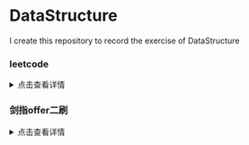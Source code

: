# DataStructure
I create this repository to record the exercise of DataStructure
### leetcode
<details>
<summary>点击查看详情</summary>
  
|编号 |类名|思路|分类|时间|备注|
|-----|----|----|---|----|---|
|2|leetcode\.arrayMath\.S220_duplicate3|**题名**：<br>**描述**：<br>**思路**：||||
|1|leetcode\.dfs\.Solution51|n皇后问题<br>使用一个数组array记录每一行的皇后所在的列号<br>判断是否在斜线上，考虑斜率，判断绝对值|回溯|20190911||
|2|leetcode\.arrayMath\.S220_duplicate3|题名：数组中重复的数<br>描述：判断一个数组中是否存在下标i和j相差小于等t而且值nums[i]和nums[j]相差小于等于k的这两个数<br>思路：使用TreeSet数据结构获取最接近的两个数|数组|20191028||
|3|leetcode\.arrayMath\.S15_threeNumSum|题名：三数之和<br>描述：数组中找出所有三个和为给定target的数<br>思路：使用一个指针去遍历数组，再使用两个指针去移动，找到和为target的数，注意去重|数组|20191030|复习|
|4|leetcode\.arrayMath\.S18_fourNumSum|**题名**：四数之和<br>**描述**：同上<br>**思路**：在三数之和的外面再加上一层循环，去重|数组|20191030||
|5|leetcode\.linkedList\.S19_deleteKthNode|**题名**：删除链表倒数第k个节点<br>**描述**：<br>**思路**：双指针|链表|20191030||
|6|leetcode\.stack\.S20_validBrackets|**题名**：有效的括号<br>**描述**：<br>**思路**：使用栈|栈|20191030||
|7|leetcode\.dfs\.S22_generateBrackets|**题名**：生成有效的括号<br>**描述**：<br>**思路**：使用深度优先遍历，但是在判断是否要加右括号时，条件为此时右括号的数量小于左括号的数量|dfs|20191030||
|8|leetcode\.linkedlist\.S23_mergeKLinkedList|**题名**：合并K个有序链表<br>**描述**：<br>**思路**：使用原地归并，不申请额外空间，使用interval变量来控制需要归并的两个链表|归并 链表|20191031| *** |
|9|leetcode\.matrix\.S48_rotate|**题名**：原地旋转矩阵<br>**描述**：不使用额外空间复杂度，旋转矩阵<br>**思路**：找规律旋转|矩阵|20191031| ** |
|10|leetcode\.linkedlist\.S24_swapPairs|**题名**：两两交换链表中的节点<br>**描述**：<br>**思路**：使用一个指针遍历，两个指针存放需要交换的节点，就地交换|链表|20191031|* |
|11|leetcode\.linkedlist\.S25_reverseKGroup|**题名**：K个一组反转链表<br>**描述**：<br>**思路**：使用slow、fast两个指针指向需要反转的k个一组的链表的头尾，使用pre1指针来保存当前k个一组链表的前一个节点，将k个一组链表断开进行翻转，在将pre1指向这组链表，并将这组链表尾指针指向下一组，下一组头节点使用temp指针保存,注意不满k个的时候链表的处理|链表|20191101|*** |
|12|leetcode\.arrayMath\.S26_removeDuplicate|**题名**：删除排序数组中数组的重复项<br>**描述**：<br>**思路**：使用双指针，不同时则放到前面去|数组|20191101|* |
|13|leetcode\.arrayMath\.S27_removeElement|**题名**：移除元素<br>**描述**：<br>**思路**：同上，细节变化|数组|20191101|* |
|14|leetcode\.StringMath\.S28_strStr|**题名**：实现strStr<br>**描述**：判断主串中是否存在字串<br>**思路**：遇到主串和字串相同的字符时，则开始移动双方指针，匹配失败，子串从头开始，主串减去字串移动的位置，再开始<br>KMP|字符串|20191104|KMP|
|15|leetcode\.math\.S29_divide|**题名**：两数相除<br>**描述**：不使用乘法除法mo实现两个数相除<br>**思路**：使用位移，判断是否等于边界/2，使用负数|数学|20191105|****| 
|16|leetcode\.StringMath\.S30_findSubString|**题名**：串联所有单词的子串<br>**描述**：判断一个字符串S中有没有由字符串数组words中所有元素组成的子串，有的话给出子串起始位置<br>**思路**：使用两个HashMap，判断两个HashMap是否相等|字符串|20191109|*** |
|17|leetcode\.math\.S31_nextPermutation|**题名**：下一个排列<br>**描述**：输出一个整形数组里的数字的下一个排列(指最接近这个数字的比其大的一个数)，如果已经是最大值，则输出最小值<br>**思路**：找到第一个nums[i]>nums[i-1]的元素，将nums[i-1]和后面比其大且和其最接近的数nums[j]交换，再将i以及其之后的元素反转|排列组合|20191110|*** |
|18|leetcode\.StringMath\.S32_longestValidBracket|**题名**：有效括号子串<br>**描述**：给出有效括号子串的长度<br>**思路**：使用一个栈，当前元素为'('时直接下标入栈，当前元素为')',先弹出栈顶元素，如果此时栈为空，则说明这个')'没有与之匹配的'(',将这个'('的下标入栈，否则计算有效子字符长度|stack|20191113|**** |
|19|leetcode\.arrayMath\.S33_rotateArray|**题名**：在旋转排序数组中搜索制定值target<br>**描述**：<br>**思路**：先找到旋转点，通过二分变形来找，找到旋转点后分情况二分找target,需要注意旋转点和普通二分的细节不一样|二分，数组|20191114|*** |
|20|leetcode\.arrayMath\.S34_searchRange|**题名**：找到排序数组中指定数字的起始位置<br>**描述**：<br>**思路**：和普通二分区别在于nums[mid] == target时不是直接跳出，而是继续向左逼近或者向右逼近，注意left和right的初值和while条件的对应关系，以及left和right移动的区间边界问题，right初值为nums.length-1时，需要先判断再给数组赋值|二分，数组|20191119|*** |
|21|leetcode\.arrayMath\.S35_searchInsert|**题名**：搜索插入位置<br>**描述**：<br>**思路**：二分，返回的mid/left即为插入位置|二分，数组|20191119||
  
</details>

### 剑指offer二刷
<details>
<summary>点击查看详情</summary>
  
|编号 |类名|记录 | 分类|时间|备注|
|-----|----|----|------|----|---|
|1|swordOffer2\.S12_matrixPath|题名：<br>描述：<br>思路：||||
|1|swordOffer2\.S1_SingleTon|题名：实现Singleton模式<br>描述：实现一个单例<br>思路：1.懒汉模式：双重校验锁(进入方法后，先校验，加锁，再校验)以及volatile关键字保证线程安全，懒汉模式延迟初始化<br>2.静态内部类：创建一个静态内部类，静态内部类加载初始化线程安全，使用get方法保证延迟初始化|设计模式|20190930|面试前复习|
|2|swordOffer2\.S11_minNum|题名：旋转数组的最小数字<br>描述：将一个排序数组的开始若干元素搬到数组的末尾<br>思路：使用二分法的变形，传统二分查找是和target进行比较，再决定头尾指针移动方向，这个题根据自身的特点，也是定义头尾指针，如果中间值大于等于头指针，则头指针后移，如果中间值小于尾指针指向值，则尾指针前移<br>极端情况：头尾中指针指向值均相同，则从头指针往后开始顺序遍历|数组|20191015||
|3|swordOffer2\.S12_matrixPath|题名：矩阵中的路径<br>描述：判断在一个矩阵中是否存在一条包含某个字符串所有字符的路径<br>思路：两个函数，一个遍历矩阵中所有的点，只要有一个存在这条路径，即返回true,另一个只判断这个点是否存在路径，函数内容：一个visited数组用来表示矩阵中某点是否被访问过，一个指针index用来指向字符串，字符串走完时返回true，否则，判断该点是否合法，index++,将该点置为访问过，如果该点和指针指向的元素不同直接返回false,否则再判断其周围四个点是否满足要求，不满足要求则回溯，返回false|回溯法|20191016|复习一遍|
|4|swordOffer2\.S13_movingCount|题名：机器人的运动范围<br>描述：m行n列的方格，机器人从坐标(0,0)开始移动，上下左右四个方向，移动到坐标点的数位之和不能超过给定k值，求机器人能走过的格子数<br>思路：一个函数用来计算数位之和，一个函数用来计算格子数。如果满足点合法且数位和小于等于k，则访问这个点，count为1加上另外四个方向的点的count，最后返回count||20191016||
|5|swordOffer2\.S14_cutRope|题名：剪绳子<br>描述：给一段绳子n，把绳子剪成m段，使得绳子长度之积最大<br>思路：初值和子问题最优解不同，不能使用递归，迭代：绳子长度为小于2以及等于2等于3时单独处理，使用一个数组记录所有子问题的最优解，子问题最优解初值，剪成长度为1、2、3时最优解为其本身，从4开始判断，判断绳子剪为j和i-j长度时，result积的最大值，记录为i对应的result|动态规划|20191017|复习一遍|
|6|swordOffer2\.S14_numOf1|题名：二进制中1的个数<br>描述：计算一个整数的二进制数中的1的个数<br>思路：1.使用原数n与n-1按位与，直到n为0，记录下次数即为答案2.与1按位与，再左移1，继续按位与32词，结果不为0的记录下来|位运算|20191018||
|7|swordOffer2\.S17_print1ToMax|题名：打印从1到最大的n位数<br>描述：打印从1到最大的n位数<br>思路：大数问题，使用字符串模拟加法，使用一个长度为n的数组，初值全为0，一个自增函数，返回值判断是否溢出。增加number[length -1]位置上的值，如果已经超过9，则进位到number[length - 2]如果还是需要进位则继续判断。并将进位后的值写入number[i]|四则运算|20191021|复习一遍|
  
</details>

